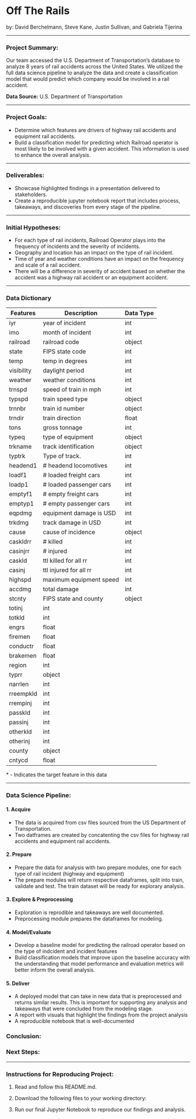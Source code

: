 # Off The Rails 
by: David Berchelmann, Steve Kane, Justin Sullivan, and Gabriela Tijerina 
****

### Project Summary:
Our team accessed the U.S. Department of Transportation’s database to analyze 8 years of rail accidents across the United States. We utilized the full data science pipeline to analyze the data and create a classification model that would predict which company would be involved in a rail accident.


**Data Source:** U.S. Department of Transportation 
****

### Project Goals:

- Determine which features are drivers of highway rail accidents and equipment rail accidents.
- Build a classification model for predicting which Railroad operator is most likely to be involved with a given accident. This information is used to enhance the overall analysis.

**** 

### Deliverables:
- Showcase highlighted findings in a presentation delivered to stakeholders. 
- Create a reproducible jupyter notebook report that includes process, takeaways, and discoveries from every stage of the pipeline. 
**** 

### Initial Hypotheses:

- For each type of rail incidents, Railroad Operator plays into the frequency of incidents and the severity of incidents. 
- Geography and location has an impact on the type of rail incident.
- Time of year and weather conditions have an impact on the frequency and scale of a rail accident.
- There will be a difference in severity of accident based on whether the accident was a highway rail accident or an equipment accident.


****

### Data Dictionary


| Features    | Description                   | Data Type |
|-------------|-------------------------      |-----------|
| iyr         | year of incident              | int
| imo         | month of incident             | int
| railroad    | railroad code                 | object
| state       | FIPS state code               | int
| temp        | temp in degrees               | int
| visibility  | daylight period               | int
| weather     | weather conditions            | int
| trnspd      | speed of train in mph         | int
| typspd      | train speed type              | object
| trnnbr      | train id number               | object
| trndir      | train direction               | float
| tons        | gross tonnage                 | int
| typeq       | type of equipment             | object
| trkname     | track identification          | object
| typtrk      | Type of track.                | int
| headend1    | # headend locomotives         | int
| loadf1      | # loaded freight cars         | int 
| loadp1      | # loaded passenger cars       | int
| emptyf1     | # empty freight cars          | int
| emptyp1     | # empty passenger cars        | int 
| eqpdmg      | equipment damage is USD       | int 
| trkdmg      | track damage in USD           | int 
| cause       | cause of incidence            | object
| caskldrr    | # killed                      | int 
| casinjrr    | # injured                     | int
| caskld      | ttl killed for all rr         | int
| casinj      | ttl injured for all rr        | int
| highspd     | maximum equipment speed       | int
| accdmg      | total damage                  | int
| stcnty      | FIPS state and county         | object
| totinj      | int
| totkld | int
| engrs | float
| firemen | float
| conductr | float
| brakemen | float
| region | int
| typrr | object
| narrlen | int
| rreempkld | int
| rrempinj | int
| passkld | int
| passinj | int
| otherkld | int
| otherinj | int 
| county | object
| cntycd | float




\* - Indicates the target feature in this data
***


### Data Science Pipeline:

#### 1. Acquire
- The data is acquired from csv files sourced from the US Department of Transportation.
- Two datframes are created by concatenting the csv files for highway rail accidents and equipment rail accidents. 

#### 2. Prepare
- Prepare the data for analysis with two prepare modules, one for each type of rail incident (highway  and equipment)
- The prepare modules will return respective dataframes, split into train, validate and test. The train dataset will be ready for explorary analysis. 

#### 3. Explore & Preprocessing
- Exploration is reprodible and takeaways are well documented.
- Preprocessing module prepares the dataframes for modeling.

#### 4. Model/Evaluate
- Develop a baseline model for predicting the railroad operator based on the type of indcident and incident features
- Build classification models that improve upon the baseline accuracy with the understanding that model performance and evaluation metrics will better inform the overall analysis. 

#### 5. Deliver
- A deployed model that can take in new data that is preprocessed and returns similar results. This is important for supporting any analysis and takeaways that were concluded from the modeling stage. 
- A report with visuals that highlight the findings from the project analysis
- A reproducible notebook that is well-documented


### Conclusion:


### Next Steps: 


****

### Instructions for Reproducing Project:  

1.  Read and follow this README.md. 

2.  Download the following files to your working directory:  

3.  Run our final Jupyter Notebook to reproduce our findings and analysis. 